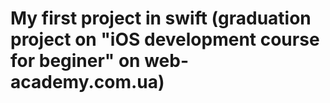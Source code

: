 # My first project in swift (graduation project on "iOS development course for beginer" on web-academy.com.ua)